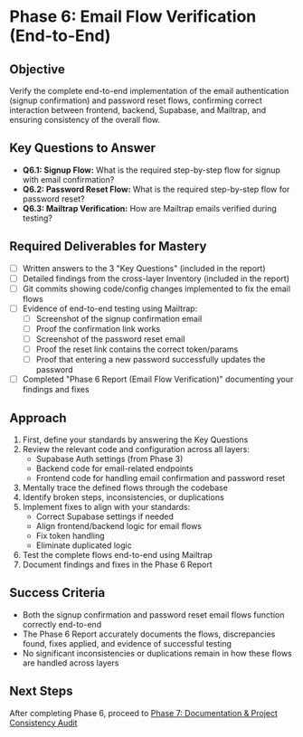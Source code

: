 # Phase 6: Email Flow Verification (End-to-End)

## Objective

Verify the complete end-to-end implementation of the email authentication (signup confirmation) and password reset flows, confirming correct interaction between frontend, backend, Supabase, and Mailtrap, and ensuring consistency of the overall flow.

## Key Questions to Answer

- **Q6.1: Signup Flow:** What is the required step-by-step flow for signup with email confirmation?
- **Q6.2: Password Reset Flow:** What is the required step-by-step flow for password reset?
- **Q6.3: Mailtrap Verification:** How are Mailtrap emails verified during testing?

## Required Deliverables for Mastery

- [ ] Written answers to the 3 "Key Questions" (included in the report)
- [ ] Detailed findings from the cross-layer Inventory (included in the report)
- [ ] Git commits showing code/config changes implemented to fix the email flows
- [ ] Evidence of end-to-end testing using Mailtrap:
  - [ ] Screenshot of the signup confirmation email
  - [ ] Proof the confirmation link works
  - [ ] Screenshot of the password reset email
  - [ ] Proof the reset link contains the correct token/params
  - [ ] Proof that entering a new password successfully updates the password
- [ ] Completed "Phase 6 Report (Email Flow Verification)" documenting your findings and fixes

## Approach

1. First, define your standards by answering the Key Questions
2. Review the relevant code and configuration across all layers:
   - Supabase Auth settings (from Phase 3)
   - Backend code for email-related endpoints
   - Frontend code for handling email confirmation and password reset
3. Mentally trace the defined flows through the codebase
4. Identify broken steps, inconsistencies, or duplications
5. Implement fixes to align with your standards:
   - Correct Supabase settings if needed
   - Align frontend/backend logic for email flows
   - Fix token handling
   - Eliminate duplicated logic
6. Test the complete flows end-to-end using Mailtrap
7. Document findings and fixes in the Phase 6 Report

## Success Criteria

- Both the signup confirmation and password reset email flows function correctly end-to-end
- The Phase 6 Report accurately documents the flows, discrepancies found, fixes applied, and evidence of successful testing
- No significant inconsistencies or duplications remain in how these flows are handled across layers

## Next Steps

After completing Phase 6, proceed to [Phase 7: Documentation & Project Consistency Audit](../phase7/README.md)
